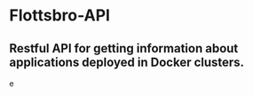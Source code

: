 # Flottsbro-API
## Restful API for getting information about applications deployed in Docker clusters.

e
